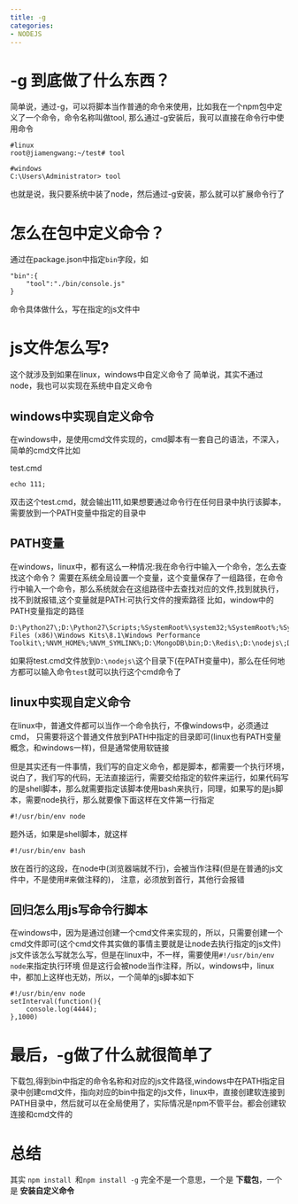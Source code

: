 ```yaml
---
title: -g
categories: 
- NODEJS
---
```


# -g 到底做了什么东西？
简单说，通过-g，可以将脚本当作普通的命令来使用，比如我在一个npm包中定义了一个命令，命令名称叫做tool,
那么通过-g安装后，我可以直接在命令行中使用命令
```
#linux
root@jiamengwang:~/test# tool
```

```
#windows
C:\Users\Administrator> tool
```
也就是说，我只要系统中装了node，然后通过-g安装，那么就可以扩展命令行了

# 怎么在包中定义命令？
通过在package.json中指定`bin`字段，如
```
"bin":{
    "tool":"./bin/console.js"
}
```
命令具体做什么，写在指定的js文件中

# js文件怎么写?
这个就涉及到如果在linux，windows中自定义命令了
简单说，其实不通过node，我也可以实现在系统中自定义命令
## windows中实现自定义命令
在windows中，是使用cmd文件实现的，cmd脚本有一套自己的语法，不深入，简单的cmd文件比如

test.cmd
```
echo 111;
```
双击这个test.cmd，就会输出111,如果想要通过命令行在任何目录中执行该脚本，需要放到一个PATH变量中指定的目录中

## PATH变量
在windows，linux中，都有这么一种情况:我在命令行中输入一个命令，怎么去查找这个命令？
需要在系统全局设置一个变量，这个变量保存了一组路径，在命令行中输入一个命令，那么系统就会在这组路径中去查找对应的文件,找到就执行，找不到就报错,这个变量就是PATH:可执行文件的搜索路径
比如，window中的PATH变量指定的路径
```
D:\Python27\;D:\Python27\Scripts;%SystemRoot%\system32;%SystemRoot%;%SystemRoot%\System32\Wbem;%SYSTEMROOT%\System32\WindowsPowerShell\v1.0\;C:\Program Files (x86)\Windows Kits\8.1\Windows Performance Toolkit\;%NVM_HOME%;%NVM_SYMLINK%;D:\MongoDB\bin;D:\Redis\;D:\nodejs\;D:\Git\cmd;D:\Git\mingw64\bin;D:\Git\usr\bin;D:\VSCode\bin;D:\PuTTY\
```
如果将test.cmd文件放到`D:\nodejs\`这个目录下(在PATH变量中)，那么在任何地方都可以输入命令`test`就可以执行这个cmd命令了
## linux中实现自定义命令
在linux中，普通文件都可以当作一个命令执行，不像windows中，必须通过cmd，
只需要将这个普通文件放到PATH中指定的目录即可(linux也有PATH变量概念，和windows一样)，但是通常使用软链接


但是其实还有一件事情，我们写的自定义命令，都是脚本，都需要一个执行环境，说白了，我们写的代码，无法直接运行，需要交给指定的软件来运行，如果代码写的是shell脚本，那么就需要指定该脚本使用bash来执行，同理，如果写的是js脚本，需要node执行，那么就要像下面这样在文件第一行指定
```
#!/usr/bin/env node
```
题外话，如果是shell脚本，就这样
```
#!/usr/bin/env bash
```
放在首行的这段，在node中(浏览器端就不行)，会被当作注释(但是在普通的js文件中，不是使用#来做注释的)，
注意，必须放到首行，其他行会报错

## 回归怎么用js写命令行脚本
在windows中，因为是通过创建一个cmd文件来实现的，所以，只需要创建一个cmd文件即可(这个cmd文件其实做的事情主要就是让node去执行指定的js文件)
js文件该怎么写就怎么写，但是在linux中，不一样，需要使用`#!/usr/bin/env node`来指定执行环境
但是这行会被node当作注释，所以，windows中，linux中，都加上这样也无妨，所以，一个简单的js脚本如下
```
#!/usr/bin/env node
setInterval(function(){
    console.log(4444);
},1000)
```
# 最后，-g做了什么就很简单了
下载包,得到bin中指定的命令名称和对应的js文件路径,windows中在PATH指定目录中创建cmd文件，指向对应的bin中指定的js文件，linux中，直接创建软连接到PATH目录中，然后就可以在全局使用了，实际情况是npm不管平台。都会创建软连接和cmd文件的

# 总结
其实
`npm install `和`npm install -g` 完全不是一个意思，一个是 **下载包**，一个是 **安装自定义命令**




